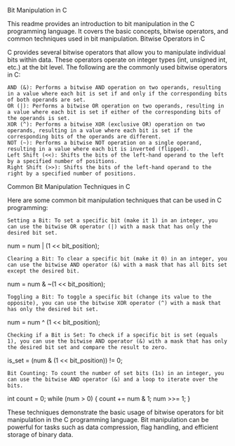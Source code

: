 Bit Manipulation in C

This readme provides an introduction to bit manipulation in the C programming language. It covers the basic concepts, bitwise operators, and common techniques used in bit manipulation.
Bitwise Operators in C

C provides several bitwise operators that allow you to manipulate individual bits within data. These operators operate on integer types (int, unsigned int, etc.) at the bit level. The following are the commonly used bitwise operators in C:

    AND (&): Performs a bitwise AND operation on two operands, resulting in a value where each bit is set if and only if the corresponding bits of both operands are set.
    OR (|): Performs a bitwise OR operation on two operands, resulting in a value where each bit is set if either of the corresponding bits of the operands is set.
    XOR (^): Performs a bitwise XOR (exclusive OR) operation on two operands, resulting in a value where each bit is set if the corresponding bits of the operands are different.
    NOT (~): Performs a bitwise NOT operation on a single operand, resulting in a value where each bit is inverted (flipped).
    Left Shift (<<): Shifts the bits of the left-hand operand to the left by a specified number of positions.
    Right Shift (>>): Shifts the bits of the left-hand operand to the right by a specified number of positions.

Common Bit Manipulation Techniques in C

Here are some common bit manipulation techniques that can be used in C programming:

    Setting a Bit: To set a specific bit (make it 1) in an integer, you can use the bitwise OR operator (|) with a mask that has only the desired bit set.


num = num | (1 << bit_position);

    Clearing a Bit: To clear a specific bit (make it 0) in an integer, you can use the bitwise AND operator (&) with a mask that has all bits set except the desired bit.


num = num & ~(1 << bit_position);

    Toggling a Bit: To toggle a specific bit (change its value to the opposite), you can use the bitwise XOR operator (^) with a mask that has only the desired bit set.


num = num ^ (1 << bit_position);

    Checking if a Bit is Set: To check if a specific bit is set (equals 1), you can use the bitwise AND operator (&) with a mask that has only the desired bit set and compare the result to zero.


is_set = (num & (1 << bit_position)) != 0;

    Bit Counting: To count the number of set bits (1s) in an integer, you can use the bitwise AND operator (&) and a loop to iterate over the bits.


int count = 0;
while (num > 0) {
    count += num & 1;
    num >>= 1;
}

These techniques demonstrate the basic usage of bitwise operators for bit manipulation in the C programming language. Bit manipulation can be powerful for tasks such as data compression, flag handling, and efficient storage of binary data.
